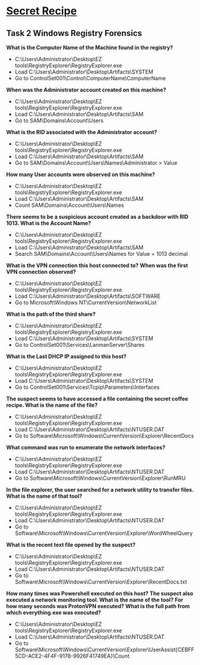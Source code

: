 # [Secret Recipe](https://tryhackme.com/r/room/registry4n6)

## Task 2 Windows Registry Forensics

**What is the Computer Name of the Machine found in the registry?**

* C:\Users\Administrator\Desktop\EZ tools\RegistryExplorer\RegistryExplorer.exe
* Load C:\Users\Administrator\Desktop\Artifacts\SYSTEM
* Go to ControlSet001\Control\ComputerName\ComputerName

**When was the Administrator account created on this machine?**

* C:\Users\Administrator\Desktop\EZ tools\RegistryExplorer\RegistryExplorer.exe
* Load C:\Users\Administrator\Desktop\Artifacts\SAM
* Go to SAM\Domains\Account\Users

**What is the RID associated with the Administrator account?**

* C:\Users\Administrator\Desktop\EZ tools\RegistryExplorer\RegistryExplorer.exe
* Load C:\Users\Administrator\Desktop\Artifacts\SAM
* Go to SAM\Domains\Account\Users\Names\Administrator > Value

**How many User accounts were observed on this machine?**

* C:\Users\Administrator\Desktop\EZ tools\RegistryExplorer\RegistryExplorer.exe
* Load C:\Users\Administrator\Desktop\Artifacts\SAM
* Count SAM\Domains\Account\Users\Names

**There seems to be a suspicious account created as a backdoor with RID 1013. What is the Account Name?**

* C:\Users\Administrator\Desktop\EZ tools\RegistryExplorer\RegistryExplorer.exe
* Load C:\Users\Administrator\Desktop\Artifacts\SAM
* Search SAM\Domains\Account\Users\Names for Value = 1013 decimal

**What is the VPN connection this host connected to?**
**When was the first VPN connection observed?**

* C:\Users\Administrator\Desktop\EZ tools\RegistryExplorer\RegistryExplorer.exe
* Load C:\Users\Administrator\Desktop\Artifacts\SOFTWARE
* Go to Microsoft\Windows NT\CurrentVersion\NetworkList

**What is the path of the third share?**

* C:\Users\Administrator\Desktop\EZ tools\RegistryExplorer\RegistryExplorer.exe
* Load C:\Users\Administrator\Desktop\Artifacts\SYSTEM
* Go to ControlSet001\Services\LanmanServer\Shares

**What is the Last DHCP IP assigned to this host?**

* C:\Users\Administrator\Desktop\EZ tools\RegistryExplorer\RegistryExplorer.exe
* Load C:\Users\Administrator\Desktop\Artifacts\SYSTEM
* Go to ControlSet001\Services\Tcpip\Parameters\Interfaces

**The suspect seems to have accessed a file containing the secret coffee recipe. What is the name of the file?**

* C:\Users\Administrator\Desktop\EZ tools\RegistryExplorer\RegistryExplorer.exe
* Load C:\Users\Administrator\Desktop\Artifacts\NTUSER.DAT
* Go to Software\Microsoft\Windows\CurrentVersion\Explorer\RecentDocs

**What command was run to enumerate the network interfaces?**

* C:\Users\Administrator\Desktop\EZ tools\RegistryExplorer\RegistryExplorer.exe
* Load C:\Users\Administrator\Desktop\Artifacts\NTUSER.DAT
* Go to Software\Microsoft\Windows\CurrentVersion\Explorer\RunMRU

**In the file explorer, the user searched for a network utility to transfer files. What is the name of that tool?**

* C:\Users\Administrator\Desktop\EZ tools\RegistryExplorer\RegistryExplorer.exe
* Load C:\Users\Administrator\Desktop\Artifacts\NTUSER.DAT
* Go to Software\Microsoft\Windows\CurrentVersion\Explorer\WordWheelQuery

**What is the recent text file opened by the suspect?**

* C:\Users\Administrator\Desktop\EZ tools\RegistryExplorer\RegistryExplorer.exe
* Load C:\Users\Administrator\Desktop\Artifacts\NTUSER.DAT
* Go to Software\Microsoft\Windows\CurrentVersion\Explorer\RecentDocs\.txt

**How many times was Powershell executed on this host?**
**The suspect also executed a network monitoring tool. What is the name of the tool?**
**For how many seconds was ProtonVPN executed?**
**What is the full path from which everything.exe was executed?**

* C:\Users\Administrator\Desktop\EZ tools\RegistryExplorer\RegistryExplorer.exe
* Load C:\Users\Administrator\Desktop\Artifacts\NTUSER.DAT
* Go to Software\Microsoft\Windows\CurrentVersion\Explorer\UserAssist\{CEBFF5CD-ACE2-4F4F-9178-9926F41749EA}\Count
